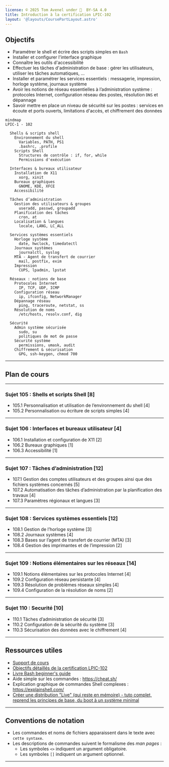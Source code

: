 ```yaml
---
license: © 2025 Tom Avenel under 󰵫  BY-SA 4.0
title: Introduction à la certification LPIC-102
layout: '@layouts/CoursePartLayout.astro'
---
```


## Objectifs

- Paramétrer le shell et écrire des scripts simples en `Bash`
- Installer et configurer l'interface graphique
- Connaître les outils d'accessibilité
- Effectuer les tâches d'administration de base : gérer les utilisateurs, utiliser les tâches automatiques, …
- Installer et paramétrer les services essentiels : messagerie, impression, horloge système, journaux système
- Avoir les notions de réseau essentielles à l’administration système : protocoles Internet, configuration réseau des postes, résolution `DNS` et dépannage
- Savoir mettre en place un niveau de sécurité sur les postes : services en écoute et ports ouverts, limitations d'accès, et chiffrement des données

```mermaid
mindmap
LPIC-1 - 102

  Shells & scripts shell
    Environnement du shell
      Variables, PATH, PS1
      .bashrc, .profile
    Scripts Shell
      Structures de contrôle : if, for, while
      Permissions d'exécution

  Interfaces & bureaux utilisateur
    Installation de X11
      xorg, xinit
    Bureaux graphiques
      GNOME, KDE, XFCE
    Accessibilité

  Tâches d’administration
    Gestion des utilisateurs & groupes
      useradd, passwd, groupadd
    Planification des tâches
      cron, at
    Localisation & langues
      locale, LANG, LC_ALL

  Services systèmes essentiels
    Horloge système
      date, hwclock, timedatectl
    Journaux systèmes
      journalctl, syslog
    MTA - Agent de transfert de courrier
      mail, postfix, exim
    Impression
      CUPS, lpadmin, lpstat

  Réseaux : notions de base
    Protocoles Internet
      IP, TCP, UDP, ICMP
    Configuration réseau
      ip, ifconfig, NetworkManager
    Dépannage réseau
      ping, traceroute, netstat, ss
    Résolution de noms
      /etc/hosts, resolv.conf, dig

  Sécurité
    Admin système sécurisée
      sudo, su
      politiques de mot de passe
    Sécurité système
      permissions, umask, audit
    Chiffrement & sécurisation
      GPG, ssh-keygen, chmod 700
```

---

## Plan de cours

---

### Sujet 105 : Shells et scripts Shell [8]

- 105.1 Personnalisation et utilisation de l’environnement du shell [4]
- 105.2 Personnalisation ou écriture de scripts simples [4]

---

### Sujet 106 : Interfaces et bureaux utilisateur [4]

- 106.1 Installation et configuration de X11 [2]
- 106.2 Bureaux graphiques [1]
- 106.3 Accessibilité [1]

---

### Sujet 107 : Tâches d’administration [12]

- 107.1 Gestion des comptes utilisateurs et des groupes ainsi que des fichiers systèmes concernés [5]
- 107.2 Automatisation des tâches d’administration par la planification des travaux [4]
- 107.3 Paramètres régionaux et langues [3]

---

### Sujet 108 : Services systèmes essentiels [12]

- 108.1 Gestion de l’horloge système [3]
- 108.2 Journaux systèmes [4]
- 108.3 Bases sur l’agent de transfert de courrier (MTA) [3]
- 108.4 Gestion des imprimantes et de l’impression [2]

---

### Sujet 109 : Notions élémentaires sur les réseaux [14]

- 109.1 Notions élémentaires sur les protocoles Internet [4]
- 109.2 Configuration réseau persistante [4]
- 109.3 Résolution de problèmes réseaux simples [4]
- 109.4 Configuration de la résolution de noms [2]

---

### Sujet 110 : Securité [10]

- 110.1 Tâches d’administration de sécurité [3]
- 110.2 Configuration de la sécurité du système [3]
- 110.3 Sécurisation des données avec le chiffrement [4]

---

## Ressources utiles

- [Support de cours](https://learning.lpi.org/en/learning-materials/102-500/)
- [Objectifs détaillés de la certification LPIC-102](https://www.lpi.org/fr/our-certifications/exam-102-objectives)
- [Livre Bash beginner's guide](https://ftp.traduc.org/doc-vf/guides/Bash-Beginners-Guide/)
- Aide simple sur les commandes : <https://cheat.sh/>
- Explication graphique de commandes Shell complexes : <https://explainshell.com/>
- [Créer une distribution "Live" (qui reste en mémoire) - tuto complet, reprend les principes de base, du boot à un système minimal](https://zestedesavoir.com/tutoriels/268/creer-son-premier-rim-linux/)

---

## Conventions de notation

- Les commandes et noms de fichiers apparaissent dans le texte avec `cette syntaxe`.
- Les descriptions de commandes suivent le formalisme des _man pages_ :
  - Les symboles `<>` indiquent un argument obligatoire.
  - Les symboles `[]` indiquent un argument optionnel.  

---

